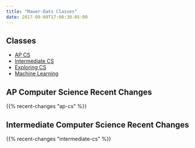 ```yaml
---
title: "Mauer-Oats Classes"
date: 2017-09-09T17:00:30-05:00
---
```


## Classes

* [AP CS](ap-cs/)
* [Intermediate CS](intermediate-cs/)
* [Exploring CS](ecs/)
* [Machine Learning](machine-learning/)

## AP Computer Science Recent Changes

{{% recent-changes "ap-cs" %}}

## Intermediate Computer Science Recent Changes

{{% recent-changes "intermediate-cs" %}}


